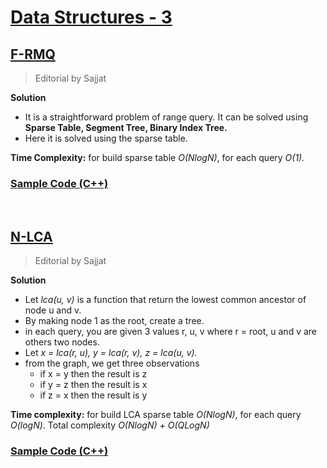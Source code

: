 # [Data Structures - 3](https://vjudge.net/contest/455722) #

## [F-RMQ](https://vjudge.net/contest/455722#problem/F) ##
> Editorial by Sajjat

**Solution**
- It is a straightforward problem of range query. It can be solved using **Sparse Table, Segment Tree, Binary Index Tree.**
- Here it is solved using the sparse table.

**Time Complexity:** for build sparse table *O(NlogN)*, for each query *O(1).*

### [Sample Code (C++)](https://github.com/MH-Sajjat/Editorials/blob/main/Data%20Structures%20-%203/F-RMQ.cpp) ###

<br>

## [N-LCA](https://vjudge.net/contest/455722#problem/N) ##
> Editorial by Sajjat

**Solution**
- Let *lca(u, v)* is a function that return the lowest common ancestor of node u and v.
- By making node 1 as the root, create a tree.
- in each query, you are given 3 values r, u, v where r = root, u and v are others two nodes.
- Let *x = lca(r, u), y = lca(r, v), z = lca(u, v).*
- from the graph, we get three observations
  - if x = y then the result is z
  - if y = z then the result is x
  - if z = x then the result is y

**Time complexity:** for build LCA sparse table *O(NlogN)*, for each query *O(logN)*. Total complexity *O(NlogN) + O(QLogN)*
### [Sample Code (C++)](https://github.com/MH-Sajjat/Editorials/blob/main/Data%20Structures%20-%203/N-LCA.cpp) ###
